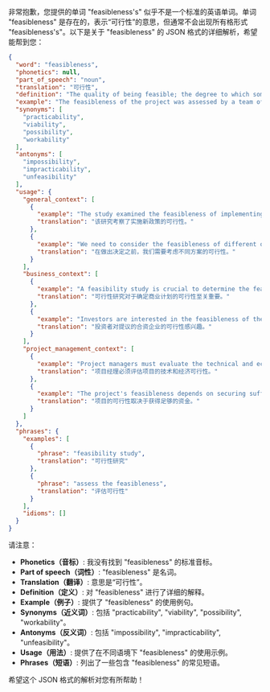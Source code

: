 非常抱歉，您提供的单词 "feasibleness's" 似乎不是一个标准的英语单词。单词 "feasibleness" 是存在的，表示“可行性”的意思，但通常不会出现所有格形式 "feasibleness's"。以下是关于 "feasibleness" 的 JSON 格式的详细解析，希望能帮到您：

```json
{
  "word": "feasibleness",
  "phonetics": null,
  "part_of_speech": "noun",
  "translation": "可行性",
  "definition": "The quality of being feasible; the degree to which something is possible, practical, or likely to be achieved.",
  "example": "The feasibleness of the project was assessed by a team of experts.",
  "synonyms": [
    "practicability",
    "viability",
    "possibility",
    "workability"
  ],
  "antonyms": [
    "impossibility",
    "impracticability",
    "unfeasibility"
  ],
  "usage": {
    "general_context": [
      {
        "example": "The study examined the feasibleness of implementing a new policy.",
        "translation": "该研究考察了实施新政策的可行性。"
      },
      {
        "example": "We need to consider the feasibleness of different options before making a decision.",
        "translation": "在做出决定之前，我们需要考虑不同方案的可行性。"
      }
    ],
    "business_context": [
      {
        "example": "A feasibility study is crucial to determine the feasibleness of a business plan.",
        "translation": "可行性研究对于确定商业计划的可行性至关重要。"
      },
      {
        "example": "Investors are interested in the feasibleness of the proposed venture.",
        "translation": "投资者对提议的合资企业的可行性感兴趣。"
      }
    ],
    "project_management_context": [
      {
        "example": "Project managers must evaluate the technical and economic feasibleness of a project.",
        "translation": "项目经理必须评估项目的技术和经济可行性。"
      },
      {
        "example": "The project's feasibleness depends on securing sufficient funding.",
        "translation": "项目的可行性取决于获得足够的资金。"
      }
    ]
  },
  "phrases": {
    "examples": [
      {
        "phrase": "feasibility study",
        "translation": "可行性研究"
      },
      {
        "phrase": "assess the feasibleness",
        "translation": "评估可行性"
      }
    ],
    "idioms": []
  }
}
```

请注意：

*   **Phonetics（音标）**: 我没有找到 "feasibleness" 的标准音标。
*   **Part of speech（词性）**: "feasibleness" 是名词。
*   **Translation（翻译）**: 意思是“可行性”。
*   **Definition（定义）**: 对 "feasibleness" 进行了详细的解释。
*   **Example（例子）**: 提供了 "feasibleness" 的使用例句。
*   **Synonyms（近义词）**: 包括 "practicability", "viability", "possibility", "workability"。
*   **Antonyms（反义词）**: 包括 "impossibility", "impracticability", "unfeasibility"。
*   **Usage（用法）**:  提供了在不同语境下 "feasibleness" 的使用示例。
*   **Phrases（短语）**: 列出了一些包含 "feasibleness" 的常见短语。

希望这个 JSON 格式的解析对您有所帮助！
 